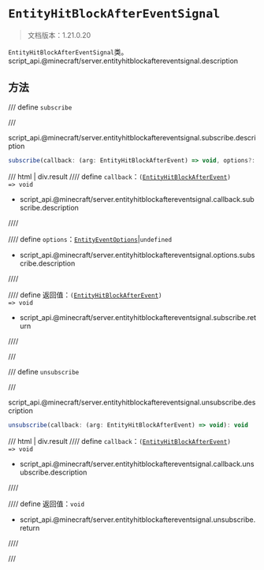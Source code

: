 # `EntityHitBlockAfterEventSignal`

> 文档版本：1.21.0.20

`EntityHitBlockAfterEventSignal`类。script_api.@minecraft/server.entityhitblockaftereventsignal.description

## 方法

/// define
`subscribe`


///

script_api.@minecraft/server.entityhitblockaftereventsignal.subscribe.description

```js
subscribe(callback: (arg: EntityHitBlockAfterEvent) => void, options?: EntityEventOptions): (arg: EntityHitBlockAfterEvent) => void
```

/// html | div.result
//// define
`callback`：<code>(<a href="../entityhitblockafterevent/">EntityHitBlockAfterEvent</a>) =&gt; void</code>

- script_api.@minecraft/server.entityhitblockaftereventsignal.callback.subscribe.description


////

//// define
`options`：[`EntityEventOptions`](./entityeventoptions.md)|`undefined`

- script_api.@minecraft/server.entityhitblockaftereventsignal.options.subscribe.description


////

//// define
返回值：<code>(<a href="../entityhitblockafterevent/">EntityHitBlockAfterEvent</a>) =&gt; void</code>

- script_api.@minecraft/server.entityhitblockaftereventsignal.subscribe.return


////

///


/// define
`unsubscribe`


///

script_api.@minecraft/server.entityhitblockaftereventsignal.unsubscribe.description

```js
unsubscribe(callback: (arg: EntityHitBlockAfterEvent) => void): void
```

/// html | div.result
//// define
`callback`：<code>(<a href="../entityhitblockafterevent/">EntityHitBlockAfterEvent</a>) =&gt; void</code>

- script_api.@minecraft/server.entityhitblockaftereventsignal.callback.unsubscribe.description


////

//// define
返回值：`void`

- script_api.@minecraft/server.entityhitblockaftereventsignal.unsubscribe.return


////

///

